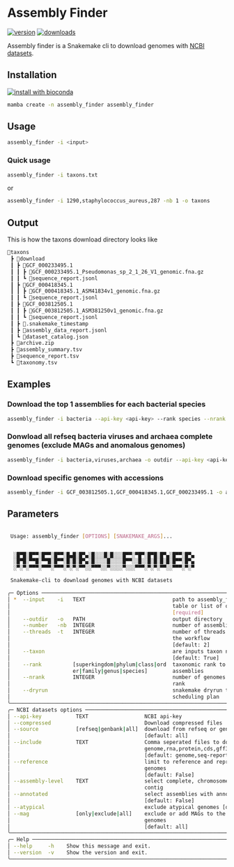 # Assembly Finder

[![version](https://img.shields.io/conda/v/bioconda/assembly_finder?label=version)](http://bioconda.github.io/recipes/assembly_finder/README.html)
[![downloads](https://img.shields.io/conda/dn/bioconda/assembly_finder)](https://anaconda.org/bioconda/assembly_finder)

Assembly finder is a Snakemake cli to download genomes with [NCBI datasets](https://github.com/ncbi/datasets).

## Installation

[![install with bioconda](https://img.shields.io/badge/install%20with-bioconda-brightgreen.svg?style=flat)](http://bioconda.github.io/recipes/assembly_finder/README.html)

```sh
mamba create -n assembly_finder assembly_finder
```

## Usage

```sh
assembly_finder -i <input>
```

### Quick usage

```sh
assembly_finder -i taxons.txt
```

or

```sh
assembly_finder -i 1290,staphylococcus_aureus,287 -nb 1 -o taxons
```

## Output

This is how the taxons download directory looks like

```sh
📂taxons
 ┣ 📂download
 ┃ ┣ 📂GCF_000233495.1
 ┃ ┃ ┣ 📜GCF_000233495.1_Pseudomonas_sp_2_1_26_V1_genomic.fna.gz
 ┃ ┃ ┗ 📜sequence_report.jsonl
 ┃ ┣ 📂GCF_000418345.1
 ┃ ┃ ┣ 📜GCF_000418345.1_ASM41834v1_genomic.fna.gz
 ┃ ┃ ┗ 📜sequence_report.jsonl
 ┃ ┣ 📂GCF_003812505.1
 ┃ ┃ ┣ 📜GCF_003812505.1_ASM381250v1_genomic.fna.gz
 ┃ ┃ ┗ 📜sequence_report.jsonl
 ┃ ┣ 📜.snakemake_timestamp
 ┃ ┣ 📜assembly_data_report.jsonl
 ┃ ┗ 📜dataset_catalog.json
 ┣ 📜archive.zip
 ┣ 📜assembly_summary.tsv
 ┣ 📜sequence_report.tsv
 ┗ 📜taxonomy.tsv
```

## Examples

### Download the top 1 assemblies for each bacterial species

```sh
assembly_finder -i bacteria --api-key <api-key> --rank species --nrank 1
```

### Donwload all refseq bacteria viruses and archaea complete genomes (exclude MAGs and anomalous genomes)

```sh
assembly_finder -i bacteria,viruses,archaea -o outdir --api-key <api-key> --assembly-level complete --exclude-atypical --mag exclude
```

### Download specific genomes with accessions

```sh
assembly_finder -i GCF_003812505.1,GCF_000418345.1,GCF_000233495.1 -o accessions
```

## Parameters

```sh

 Usage: assembly_finder [OPTIONS] [SNAKEMAKE_ARGS]...


  ░█▀█░█▀▀░█▀▀░█▀▀░█▄█░█▀▄░█░░░█░█░░░█▀▀░▀█▀░█▀█░█▀▄░█▀▀░█▀▄
  ░█▀█░▀▀█░▀▀█░█▀▀░█░█░█▀▄░█░░░░█░░░░█▀▀░░█░░█░█░█░█░█▀▀░█▀▄
  ░▀░▀░▀▀▀░▀▀▀░▀▀▀░▀░▀░▀▀░░▀▀▀░░▀░░░░▀░░░▀▀▀░▀░▀░▀▀░░▀▀▀░▀░▀

 Snakemake-cli to download genomes with NCBI datasets

╭─ Options ──────────────────────────────────────────────────────────────────────────╮
│ *  --input    -i   TEXT                            path to assembly_finder input   │
│                                                    table or list of queries        │
│                                                    [required]                      │
│    --outdir   -o   PATH                            output directory                │
│    --number   -nb  INTEGER                         number of assemblies per query  │
│    --threads  -t   INTEGER                         number of threads to allow for  │
│                                                    the workflow                    │
│                                                    [default: 2]                    │
│    --taxon                                         are inputs taxon names or ids   │
│                                                    [default: True]                 │
│    --rank          [superkingdom|phylum|class|ord  taxonomic rank to filter by     │
│                    er|family|genus|species]        assemblies                      │
│    --nrank         INTEGER                         number of genomes per taxonomic │
│                                                    rank                            │
│    --dryrun                                        snakemake dryrun to see the     │
│                                                    scheduling plan                 │
╰────────────────────────────────────────────────────────────────────────────────────╯
╭─ NCBI datasets options ────────────────────────────────────────────────────────────╮
│ --api-key           TEXT                  NCBI api-key                             │
│ --compressed                              Download compressed files                │
│ --source            [refseq|genbank|all]  download from refseq or genbank          │
│                                           [default: all]                           │
│ --include           TEXT                  Comma seperated files to download :      │
│                                           genome,rna,protein,cds,gff3,gtf,gbff,se… │
│                                           [default: genome,seq-report]             │
│ --reference                               limit to reference and representative    │
│                                           genomes                                  │
│                                           [default: False]                         │
│ --assembly-level    TEXT                  select complete, chromosome, scaffold,   │
│                                           contig                                   │
│ --annotated                               select assemblies with annotation        │
│                                           [default: False]                         │
│ --atypical                                exclude atypical genomes [default: True] │
│ --mag               [only|exclude|all]    exclude or add MAGs to the dwnloaded     │
│                                           genomes                                  │
│                                           [default: all]                           │
╰────────────────────────────────────────────────────────────────────────────────────╯
╭─ Help ─────────────────────────────────────────────────────────────────────────────╮
│ --help     -h    Show this message and exit.                                       │
│ --version  -v    Show the version and exit.                                        │
╰────────────────────────────────────────────────────────────────────────────────────╯
```
